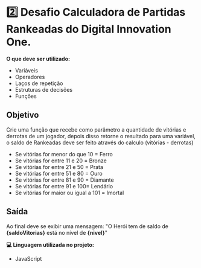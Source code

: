 # 2️⃣ Desafio Calculadora de Partidas Rankeadas do Digital Innovation One.
 
**O que deve ser utilizado:**

- Variáveis
- Operadores
- Laços de repetição
- Estruturas de decisões
- Funções
  

## Objetivo

Crie uma função que recebe como parâmetro a quantidade de vitórias e derrotas de um jogador,
depois disso retorne o resultado para uma variável, o saldo de Rankeadas deve ser feito através do calculo (vitórias - derrotas)

- Se vitórias for menor do que 10 = Ferro
- Se vitórias for entre 11 e 20 = Bronze
- Se vitórias for entre 21 e 50 = Prata
- Se vitórias for entre 51 e 80 = Ouro
- Se vitórias for entre 81 e 90 = Diamante
- Se vitórias for entre 91 e 100= Lendário
- Se vitórias for maior ou igual a 101 = Imortal
  


## Saída

Ao final deve se exibir uma mensagem:
"O Herói tem de saldo de **{saldoVitorias}** está no nível de **{nivel}**"



 **💻 Linguagem utilizada no projeto:**
- JavaScript

